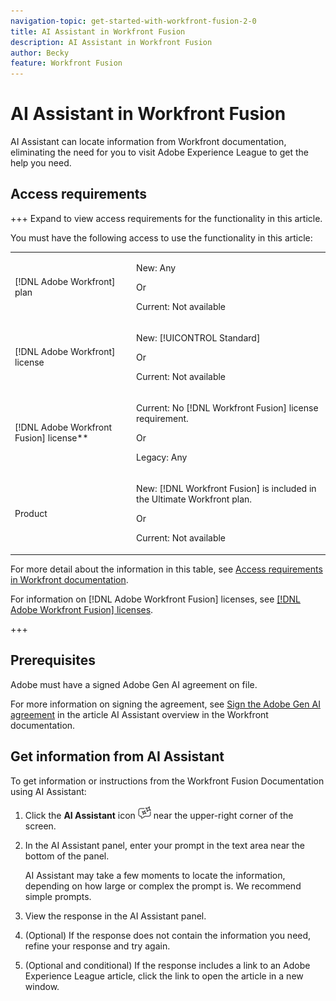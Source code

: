 ```yaml
---
navigation-topic: get-started-with-workfront-fusion-2-0
title: AI Assistant in Workfront Fusion
description: AI Assistant in Workfront Fusion
author: Becky
feature: Workfront Fusion
---
```

# AI Assistant in Workfront Fusion

AI Assistant can locate information from Workfront documentation, eliminating the need for you to visit Adobe Experience League to get the help you need. 

## Access requirements

+++ Expand to view access requirements for the functionality in this article.

You must have the following access to use the functionality in this article:

<table style="table-layout:auto">
 <col> 
 <col> 
 <tbody> 
  <tr> 
   <td role="rowheader">[!DNL Adobe Workfront] plan</td>
   <td> <p>New: Any</p> <p>Or</p> <p>Current: Not available</p></td> 
  </tr> 
  <tr data-mc-conditions=""> 
   <td role="rowheader">[!DNL Adobe Workfront] license</td> 
   <td> <p>New: [!UICONTROL Standard]</p><p>Or</p><p>Current: Not available</p> </td> 
  </tr> 
  <tr> 
   <td role="rowheader">[!DNL Adobe Workfront Fusion] license**</td> 
   <td>
   <p>Current: No [!DNL Workfront Fusion] license requirement.</p>
   <p>Or</p>
   <p>Legacy: Any </p>
   </td> 
  </tr> 
  <tr> 
   <td role="rowheader">Product</td> 
   <td>
   <p>New: [!DNL Workfront Fusion] is included in the Ultimate Workfront plan.</p> <p>Or</p>
   <p>Current: Not available</p>
   </td> 
  </tr>
 </tbody> 
</table>

For more detail about the information in this table, see [Access requirements in Workfront documentation](/help/workfront-fusion/set-up-and-manage-workfront-fusion/licensing-operations-overview/access-level-requirements-in-documentation.md).

For information on [!DNL Adobe Workfront Fusion] licenses, see [[!DNL Adobe Workfront Fusion] licenses](/help/workfront-fusion/set-up-and-manage-workfront-fusion/licensing-operations-overview/license-automation-vs-integration.md).

+++



## Prerequisites

Adobe must have a signed Adobe Gen AI agreement on file.

For more information on signing the agreement, see [Sign the Adobe Gen AI agreement](https://experienceleague.adobe.com/en/docs/workfront/using/basics/ai-assistant/ai-assistant-overview#sign-the-adobe-gen-ai-agreement) in the article AI Assistant overview in the Workfront documentation.

## Get information from AI Assistant

To get information or instructions from the Workfront Fusion Documentation using AI Assistant:

1. Click the **AI Assistant** icon ![AI Assistant icon](assets/ai-assistant-icon.png) near the upper-right corner of the screen.
1. In the AI Assistant panel, enter your prompt in the text area near the bottom of the panel.

   AI Assistant may take a few moments to locate the information, depending on how large or complex the prompt is. We recommend simple prompts.

1. View the response in the AI Assistant panel.
1. (Optional) If the response does not contain the information you need, refine your response and try again.
1. (Optional and conditional) If the response includes a link to an Adobe Experience League article, click the link to open the article in a new window.
